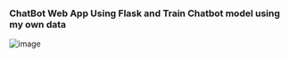### ChatBot Web App Using Flask and Train Chatbot model using my own data

![image](https://github.com/Abhijit28012002/ChatBot_Using_Deep_Learing_And_NLP/assets/91789931/8380c171-64bb-493c-ac34-fa9666f60b06)

